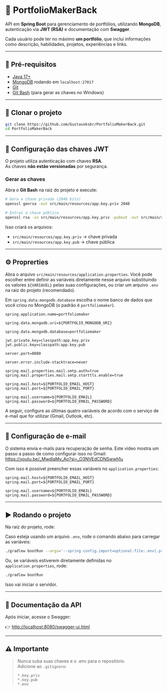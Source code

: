# 📌 PortfolioMakerBack

API em **Spring Boot** para gerenciamento de portfólios, utilizando **MongoDB**, autenticação via **JWT (RSA)** e documentação com **Swagger**.

Cada usuário pode ter no máximo **um portfólio**, que inclui informações como descrição, habilidades, projetos, experiências e links.

---

## 🔨 Pré-requisitos

- [Java 17+](https://adoptium.net/)
- [MongoDB](https://www.mongodb.com/try/download/community) rodando em `localhost:27017`
- [Git](https://git-scm.com/)
- [Git Bash](https://gitforwindows.org/) (para gerar as chaves no Windows)

---

## 📂 Clonar o projeto

```bash
git clone https://github.com/Gustavoksbr/PortfolioMakerBack.git
cd PortfolioMakerBack
```

---


## 🔑 Configuração das chaves JWT

O projeto utiliza autenticação com chaves **RSA**.  
As chaves **não estão versionadas** por segurança.

### Gerar as chaves

Abra o **Git Bash** na raiz do projeto e execute:

```bash
# Gera a chave privada (2048 bits)
openssl genrsa -out src/main/resources/app.key.priv 2048

# Extrai a chave pública
openssl rsa -in src/main/resources/app.key.priv -pubout -out src/main/resources/app.key.pub
```

Isso criará os arquivos:

- `src/main/resources/app.key.priv` → chave privada
- `src/main/resources/app.key.pub` → chave pública

---
## ⚙️ Proprerties

Abra o arquivo `src/main/resources/application.properties`. Você pode escolher entre definir as variáveis diretamente nesse arquivo substituindo os valores `${VARIAVEL}` pelas suas configurações, ou criar um arquivo `.env` na raiz do projeto (recomendado).

Em `spring.data.mongodb.database` escolha o nome banco de dados que você criou no MongoDB (o padrão é `portfoliomaker`).

````properties
spring.application.name=portfoliomaker

spring.data.mongodb.uri=${PORTFOLIO_MONGODB_URI}

spring.data.mongodb.database=portfoliomaker

jwt.private.key=classpath:app.key.priv
jwt.public.key=classpath:app.key.pub

server.port=8080

server.error.include-stacktrace=never

spring.mail.properties.mail.smtp.auth=true
spring.mail.properties.mail.smtp.starttls.enable=true

spring.mail.host=${PORTFOLIO_EMAIL_HOST}
spring.mail.port=${PORTFOLIO_EMAIL_PORT}

spring.mail.username=${PORTFOLIO_EMAIL}
spring.mail.password=${PORTFOLIO_EMAIL_PASSWORD}

````


A seguir, configure as últimas quatro variáveis de acordo com o serviço de e-mail que for utilizar (Gmail, Outlook, etc).

---
## 📧 Configuração de e-mail

O sistema envia e-mails para recuperação de senha. Este vídeo mostra um passo a passo de como configurar isso no Gmail: https://youtu.be/_MwdIaMy_Ao?si=_O3NVEdCDNSwwh1u

Com isso é possível preencher essas variáveis no `application.properties`:
````properties
spring.mail.host=${PORTFOLIO_EMAIL_HOST}
spring.mail.port=${PORTFOLIO_EMAIL_PORT}

spring.mail.username=${PORTFOLIO_EMAIL}
spring.mail.password=${PORTFOLIO_EMAIL_PASSWORD}
````

---

## ▶️ Rodando o projeto

Na raiz do projeto, rode:

Caso esteja usando um arquivo `.env`, rode o comando abaixo para carregar as variáveis:
```bash
./gradlew bootRun --args='--spring.config.import=optional:file:.env[.properties]'
```
Ou, se variáveis estiverem diretamente definidas no `application.properties`, rode:

```bash
./gradlew bootRun
```

Isso vai iniciar o servidor.

---

## 📜 Documentação da API

Após iniciar, acesse o Swagger:

👉 [http://localhost:8080/swagger-ui.html](http://localhost:8080/swagger-ui.html)

---
## ⚠️ Importante

> Nunca suba suas chaves e o .env para o repositório.  
> Adicione ao `.gitignore`:
> ```
> *.key.priv
> *.key.pub
> *.env
> ```
